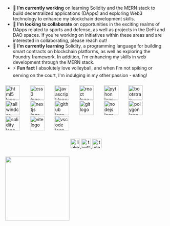 - 🔭 **I’m currently working** on learning Solidity and the MERN stack to build decentralized applications (DApps) and exploring Web3 technology to enhance my blockchain development skills.
- 👯 **I’m looking to collaborate** on opportunities in the exciting realms of DApps related to sports and defense, as well as projects in the DeFi and DAO spaces. If you're working on initiatives within these areas and are interested in collaborating, please reach out!
- 🌱 **I’m currently learning** Solidity, a programming language for building smart contracts on blockchain platforms, as well as exploring the Foundry framework. In addition, I'm enhancing my skills in web development through the MERN stack.
- ⚡ **Fun fact** I absolutely love volleyball, and when I'm not spiking or serving on the court, I'm indulging in my other passion - eating!

###

<div align="left">
  <img src="https://cdn.jsdelivr.net/gh/devicons/devicon/icons/html5/html5-original.svg" height="45" alt="html5 logo"  />
  <img width="24" />
  <img src="https://cdn.jsdelivr.net/gh/devicons/devicon/icons/css3/css3-original.svg" height="45" alt="css3 logo"  />
  <img width="24" />
  <img src="https://cdn.jsdelivr.net/gh/devicons/devicon/icons/javascript/javascript-original.svg" height="45" alt="javascript logo"  />
  <img width="24" />
  <img src="https://cdn.jsdelivr.net/gh/devicons/devicon/icons/react/react-original.svg" height="45" alt="react logo"  />
  <img width="24" />
  <img src="https://cdn.jsdelivr.net/gh/devicons/devicon/icons/python/python-original.svg" height="45" alt="python logo"  />
  <img width="24" />
  <img src="https://cdn.jsdelivr.net/gh/devicons/devicon/icons/bootstrap/bootstrap-original.svg" height="45" alt="bootstrap logo"  />
  <img width="24" />
  <img src="https://cdn.jsdelivr.net/gh/devicons/devicon/icons/tailwindcss/tailwindcss-original-wordmark.svg" height="45" alt="tailwindcss logo"  />
  <img width="24" />
  <img src="https://cdn.jsdelivr.net/gh/devicons/devicon/icons/nextjs/nextjs-original.svg" height="45" alt="nextjs logo"  />
  <img width="24" />
  <img src="https://cdn.simpleicons.org/github/181717" height="45" alt="github logo"  />
  <img width="24" />
  <img src="https://cdn.jsdelivr.net/gh/devicons/devicon/icons/git/git-original.svg" height="45" alt="git logo"  />
  <img width="24" />
  <img src="https://cdn.jsdelivr.net/gh/devicons/devicon/icons/nodejs/nodejs-original.svg" height="45" alt="nodejs logo"  />
  <img width="24" />
  <img src="https://cdn.jsdelivr.net/gh/devicons/devicon/icons/polygon/polygon-original.svg" height="45" alt="polygon logo"  />
  <img width="24" />
  <img src="https://cdn.jsdelivr.net/gh/devicons/devicon/icons/solidity/solidity-original.svg" height="45" alt="solidity logo"  />
  <img width="24" />
  <img src="https://cdn.simpleicons.org/vite/646CFF" height="45" alt="vite logo"  />
  <img width="24" />
  <img src="https://cdn.simpleicons.org/visualstudiocode/007ACC" height="45" alt="vscode logo"  />
</div>

###

<div align="center">
  <a href="https://www.linkedin.com/in/vigneshwardeivasigamani/" target="_blank">
    <img src="https://img.shields.io/static/v1?message=LinkedIn&logo=linkedin&label=&color=0077B5&logoColor=white&labelColor=&style=for-the-badge" height="30" alt="linkedin logo"  />
  </a>
  <a href="https://twitter.com/0xwiggnash" target="_blank">
    <img src="https://img.shields.io/static/v1?message=Twitter&logo=twitter&label=&color=1DA1F2&logoColor=white&labelColor=&style=for-the-badge" height="30" alt="twitter logo"  />
  </a>
  <a href="https://t.me/eat_dosa_and_code" target="_blank">
    <img src="https://img.shields.io/static/v1?message=Telegram&logo=telegram&label=&color=2CA5E0&logoColor=white&labelColor=&style=for-the-badge" height="30" alt="telegram logo"  />
  </a>
</div>

###

<img align="center" height="200" src="https://64.media.tumblr.com/d8edba06f31fec082c506e7abb06a938/tumblr_njks8tE7nI1roq2rho1_400.gifv"  />

###
<!---
wiggnash/wiggnash is a ✨ special ✨ repository because its `README.md` (this file) appears on your GitHub profile.
You can click the Preview link to take a look at your changes.
--->
